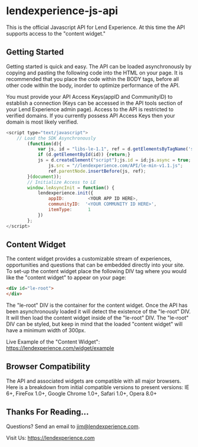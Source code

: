 lendexperience-js-api
=====================

This is the official Javascript API for Lend Experience. At this time the API supports access to the "content widget."

<h2>Getting Started</h2>

Getting started is quick and easy. The API can be loaded asynchronously by copying and pasting the following code into the HTML on your page.
It is recommended that you place the code within the BODY tags, before all other code within the body, inorder to optimize performance of the API.

You must provide your API Access Keys(appID and CommunityID) to establish a connection (Keys can be accessed in the API tools section of your
Lend Experience admin page). Access to the API is restricted to verified domains. If you currently possess API Access Keys then your domain 
is most likely verified.

````javascript
<script type="text/javascript">
  	// Load the SDK Asynchronously
		(function(d){
			var js, id = "libs-le-1.1", ref = d.getElementsByTagName('script')[0];
			if (d.getElementById(id)) {return;}
			js = d.createElement("script");js.id = id;js.async = true;
		    	js.src = "//lendexperience.com/API/le-min-v1.1.js";
		    	ref.parentNode.insertBefore(js, ref);
		}(document));
		// Initialize Access to LE
		window.leAsyncInit = function() {
			lendexperience.init({
				appID:         <YOUR APP ID HERE>,
				communityID:  '<YOUR COMMUNITY ID HERE>',
				itemType:      1
			})
		};
</script>
````

<h2>Content Widget</h2>

The content widget provides a customizable stream of experiences, opportunities and questions that can be embedded directly into your site.
To set-up the content widget place the following DIV tag where you would like the "content widget" to appear on your page:
````html
<div id="le-root">
</div>

````
The "le-root" DIV is the container for the content widget. Once the API has been asynchronously loaded it will detect the 
existence of the "le-root" DIV. It will then load the content widget inside of the "le-root" DIV. The "le-root" DIV
can be styled, but keep in mind that the loaded "content widget" will have a minimum width of 300px.

Live Example of the "Content Widget":<br/>
<a href="https://lendexperience.com/widget/example">https://lendexperience.com/widget/example</a>

<h2>Browser Compatibility</h2>
The API and associated widgets are compatible with all major browsers. Here is a breakdown from initial compatible versions to present versions:
IE 6+, FireFox 1.0+, Google Chrome 1.0+, Safari 1.0+, Opera 8.0+
<h2>Thanks For Reading...</h2>
Questions?
Send an email to <a href="mailto:jim@lendexperience.com">jim@lendexperience.com</a>.

Visit Us:
<a href="https://lendexperience.com/le">https://lendexperience.com</a>
